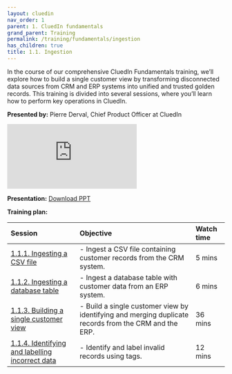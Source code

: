 ```yaml
---
layout: cluedin
nav_order: 1
parent: 1. CluedIn fundamentals
grand_parent: Training
permalink: /training/fundamentals/ingestion
has_children: true
title: 1.1. Ingestion
---
```


In the course of our comprehensive CluedIn Fundamentals training, we’ll explore how to build a single customer view by transforming disconnected data sources from CRM and ERP systems into unified and trusted golden records. This training is divided into several sessions, where you’ll learn how to perform key operations in CluedIn.

**Presented by:** Pierre Derval, Chief Product Officer at CluedIn

<div class="videoFrame">
<iframe src="https://player.vimeo.com/video/1086437400?badge=0&amp;autopause=0&amp;player_id=0&amp;app_id=58479" frameborder="0" allow="autoplay; fullscreen; picture-in-picture; clipboard-write;" title="Welcome to CluedIn Fundamentals"></iframe>
</div>

**Presentation:** <a href="../../../assets/other/training-ppt/cluedin-fundamentals-what-you-will-build.pptx" download>Download PPT</a>

**Training plan:**

| Session | Objective | Watch time |
| :------ | :------ | :------ |
| [1.1.1. Ingesting a CSV file](/training/fundamentals/ingesting-csv-file) | - Ingest a CSV file containing customer records from the CRM system. | 5 mins |
| [1.1.2. Ingesting a database table](/training/fundamentals/ingesting-database-table) | - Ingest a database table with customer data from an ERP system. | 6 mins |
| [1.1.3. Building a single customer view](/training/fundamentals/building-a-single-customer-view) | - Build a single customer view by identifying and merging duplicate records from the CRM and the ERP. | 36 mins |
| [1.1.4. Identifying and labelling incorrect data](/training/fundamentals/identifying-and-labelling-incorrect-data) | - Identify and label invalid records using tags. | 12 mins |
